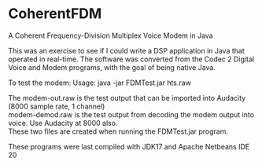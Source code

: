 # CoherentFDM
A Coherent Frequency-Division Multiplex Voice Modem in Java

This was an exercise to see if I could write a DSP application in Java that operated in real-time.
The software was converted from the Codec 2 Digital Voice and Modem programs, with the goal of being native Java.

To test the modem:
Usage: java -jar FDMTest.jar hts.raw

The modem-out.raw is the test output that can be imported into Audacity (8000 sample rate, 1 channel)   
modem-demod.raw is the test output from decoding the modem output into voice. Use Audacity at 8000 also.   
These two files are created when running the FDMTest.jar program.

These programs were last compiled with JDK17 and Apache Netbeans IDE 20
